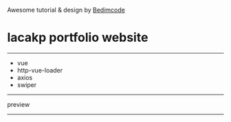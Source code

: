 Awesome tutorial & design by [Bedimcode](https://www.youtube.com/channel/UCgkDs77BoEhMIgRUB4MKrtQ)

# lacakp portfolio website

----------------------
- vue
- http-vue-loader
- axios
- swiper
----------------------


preview
________

